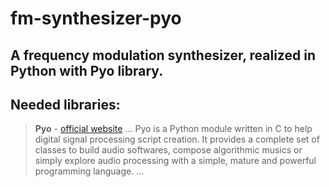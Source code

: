 # fm-synthesizer-pyo
A frequency modulation synthesizer, realized in Python with Pyo library. 
---
## Needed libraries:
> **Pyo** - [official website](http://ajaxsoundstudio.com/software/pyo/)
...
Pyo is a Python module written in C to help digital signal processing script creation. It provides a complete set of classes to build audio softwares, compose algorithmic musics or simply explore audio processing with a simple, mature and powerful programming language.
...


